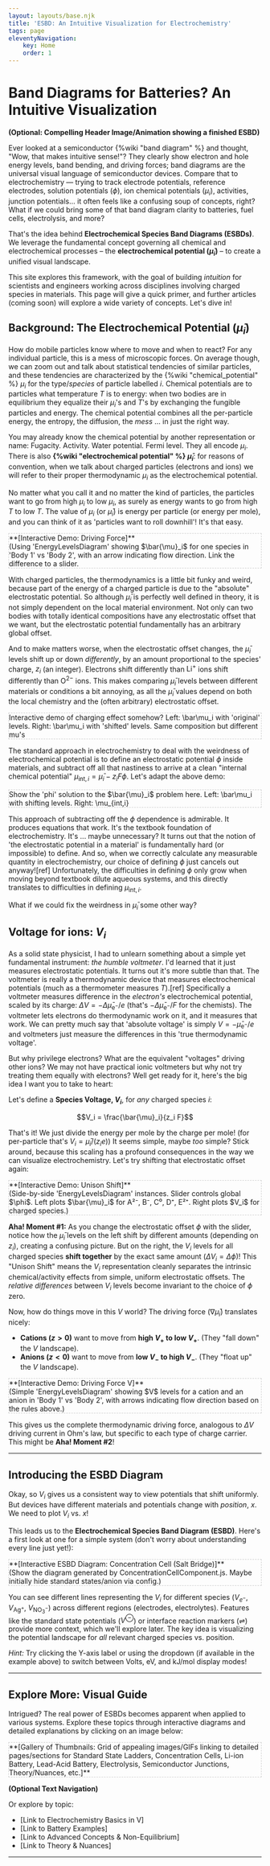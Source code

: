 ```yaml
---
layout: layouts/base.njk
title: 'ESBD: An Intuitive Visualization for Electrochemistry'
tags: page
eleventyNavigation:
    key: Home
    order: 1
---
```


# Band Diagrams for Batteries? An Intuitive Visualization

**(Optional: Compelling Header Image/Animation showing a finished ESBD)**

Ever looked at a semiconductor {%wiki "band diagram" %} and thought, "Wow, that makes intuitive sense!"? They clearly show electron and hole energy levels, band bending, and driving forces; band diagrams are the universal visual language of semiconductor devices. Compare that to electrochemistry — trying to track electrode potentials, reference electrodes, solution potentials ($\phi$), ion chemical potentials ($\mu_i$), activities, junction potentials... it often feels like a confusing soup of concepts, right? What if we could bring some of that band diagram clarity to batteries, fuel cells, electrolysis, and more?

That's the idea behind **Electrochemical Species Band Diagrams (ESBDs)**. We leverage the fundamental concept governing all chemical and electrochemical processes – the **electrochemical potential ($\bar{\mu}_i$)** – to create a unified visual landscape.

This site explores this framework, with the goal of building <em>intuition</em> for scientists and engineers working across disciplines involving charged species in materials. This page will give a quick primer, and further articles (coming soon) will explore a wide variety of concepts. Let's dive in!

## Background: The Electrochemical Potential ($\bar{\mu}_i$)

How do mobile particles know where to move and when to react? For any individual particle, this is a mess of microscopic forces. On average though, we can zoom out and talk about statistical tendencies of similar particles, and these tendencies are characterized by the {%wiki "chemical_potential" %} $\mu_i$ for the type/_species_ of particle labelled $i$. Chemical potentials are to particles what temperature $T$ is to energy: when two bodies are in equilibrium they equalize their $\mu_i$'s and $T$'s by exchanging the fungible particles and energy. The chemical potential combines all the per-particle energy, the entropy, the diffusion, the <em>mess</em> ... in just the right way.

You may already know the chemical potential by another representation or name: Fugacity. Activity. Water potential. Fermi level. They all encode $\mu_i$. There is also **{%wiki "electrochemical potential" %} $\bar{\mu}_i$**: for reasons of convention, when we talk about charged particles (electrons and ions) we will refer to their proper thermodynamic $\mu_i$ as the electrochemical potential.

No matter what you call it and no matter the kind of particles, the particles want to go from high $\mu_i$ to low $\mu_i$, as surely as energy wants to go from high $T$ to low $T$. The value of $\mu_i$ (or $\bar{\mu}_i$) is energy per particle (or energy per mole), and you can think of it as 'particles want to roll downhill'! It's that easy.

<p class="diagram-placeholder" style="border: 1px dashed #ccc;">
  **[Interactive Demo: Driving Force]**<br>
  (Using 'EnergyLevelsDiagram' showing $\bar{\mu}_i$ for one species in 'Body 1' vs 'Body 2', with an arrow indicating flow direction. Link the difference to a slider.
</p>

With charged particles, the thermodynamics is a little bit funky and weird, because part of the energy of a charged particle is due to the "absolute" electrostatic potential. So although $\bar\mu_i$ is perfectly well defined in theory, it is not simply dependent on the local material environment. Not only can two bodies with totally identical compositions have any electrostatic offset that we want, but the electrostatic potential fundamentally has an arbitrary global offset.

And to make matters worse, when the electrostatic offset changes, the $\bar{\mu}_i$ levels shift up or down _differently_, by an amount proportional to the species' charge, $z_i$ (an integer). Electrons shift differently than $\mathrm{Li}^{+}$ ions shift differently than $\mathrm{O}^{2-}$ ions. This makes comparing $\bar{\mu}_i$ levels between different materials or conditions a bit annoying, as all the $\bar{\mu}_i$ values depend on both the local chemistry and the (often arbitrary) electrostatic offset.

<p class="diagram-placeholder" style="border: 1px dashed #ccc;">
  Interactive demo of charging effect somehow?
  Left: \bar\mu_i with 'original' levels.
  Right: \bar\mu_i with 'shifted' levels. Same composition but different mu's
</p>

The standard approach in electrochemistry to deal with the weirdness of electrochemical potential is to define an electrostatic potential $\phi$ inside materials, and subtract off all that nastiness to arrive at a clean "internal chemical potential" $\mu_{\mathrm{int},i} = \bar{\mu}_i - z_i F \phi$. Let's adapt the above demo:

<p class="diagram-placeholder" style="border: 1px dashed #ccc;">
  Show the 'phi' solution to the $\bar{\mu}_i$ problem here.
  Left: \bar\mu_i with shifting levels.
  Right: \mu_{int,i}
</p>

This approach of subtracting off the $\phi$ dependence is admirable. It produces equations that work. It's the textbook foundation of electrochemistry. It's ... maybe unnecessary? It turns out that the notion of 'the electrostatic potential in a material' is fundamentally hard (or impossible) to define. And so, when we correctly calculate any measurable quantity in electrochemistry, our choice of defining $\phi$ just cancels out anyway![ref] Unfortunately, the difficulties in defining $\phi$ only grow when moving beyond textbook dilute aqueous systems, and this directly translates to difficulties in defining $\mu_{\mathrm{int},i}$.

What if we could fix the weirdness in $\bar{\mu}_i$ some other way?

## Voltage for ions: $V_i$

As a solid state physicist, I had to unlearn something about a simple yet fundamental instrument: _the humble voltmeter_. I'd learned that it just measures electrostatic potentials. It turns out it's more subtle than that. The voltmeter is really a thermodynamic device that measures electrochemical potentials (much as a thermometer measures $T$).[ref] Specifically a voltmeter measures difference in the _electron's_ electrochemical potential, scaled by its charge: $\Delta V = -\Delta\bar{\mu}_{\mathrm{e}^-}/e$ (that's $-\Delta\bar{\mu}_{\mathrm{e}^-}/F$ for the chemists). The voltmeter lets electrons do thermodynamic work on it, and it measures that work. We can pretty much say that 'absolute voltage' is simply $V = -\bar{\mu}_{\mathrm{e}^-} / e$ and voltmeters just measure the differences in this 'true thermodynamic voltage'.

But why privilege electrons? What are the equivalent "voltages" driving other ions? We may not have practical ionic voltmeters but why not try treating them equally with electrons? Well get ready for it, here's the big idea I want you to take to heart:

Let's define a **Species Voltage, $V_i$**, for _any_ charged species $i$:

$$V_i = \frac{\bar{\mu}_i}{z_i F}$$

That's it! We just divide the energy per mole by the charge per mole! (for per-particle that's $V_i = \bar{\mu}_i / (z_i e)$) It seems simple, maybe _too_ simple? Stick around, because this scaling has a profound consequences in the way we can visualize electrochemistry. Let's try shifting that electrostatic offset again:

<p class="diagram-placeholder" style="border: 1px dashed #ccc;">
  **[Interactive Demo: Unison Shift]**<br>
  (Side-by-side 'EnergyLevelsDiagram' instances. Slider controls global $\phi$. Left plots $\bar{\mu}_i$ for A²⁻, B⁻, C⁰, D⁺, E²⁺. Right plots $V_i$ for charged species.)
</div>

**Aha! Moment #1:** As you change the electrostatic offset $\phi$ with the slider, notice how the $\bar{\mu}_i$ levels on the left shift by different amounts (depending on $z_i$), creating a confusing picture. But on the right, the $V_i$ levels for all charged species **shift together** by the exact same amount ($\Delta V_i = \Delta \phi$)! This "Unison Shift" means the $V_i$ representation cleanly separates the intrinsic chemical/activity effects from simple, uniform electrostatic offsets. The _relative differences_ between $V_i$ levels become invariant to the choice of $\phi$ zero.

Now, how do things move in this $V$ world? The driving force ($\nabla \bar{\mu}_i$) translates nicely:

- **Cations ($z > 0$)** want to move from **high $V_+$ to low $V_+$**. (They "fall down" the $V$ landscape).
- **Anions ($z < 0$)** want to move from **low $V_-$ to high $V_-$**. (They "float up" the $V$ landscape).

<p class="diagram-placeholder" style="border: 1px dashed #ccc;">
  **[Interactive Demo: Driving Force V]**<br>
  (Simple 'EnergyLevelsDiagram' showing $V$ levels for a cation and an anion in 'Body 1' vs 'Body 2', with arrows indicating flow direction based on the rules above.)
</div>

This gives us the complete thermodynamic driving force, analogous to $\Delta V$ driving current in Ohm's law, but specific to each type of charge carrier. This might be **Aha! Moment #2**!

---

## Introducing the ESBD Diagram

Okay, so $V_i$ gives us a consistent way to view potentials that shift uniformly. But devices have different materials and potentials change with _position_, $x$. We need to plot $V_i$ vs. $x$!

This leads us to the **Electrochemical Species Band Diagram (ESBD)**. Here's a first look at one for a simple system (don't worry about understanding every line just yet!):

<p class="diagram-placeholder" style="border: 1px dashed #ccc;">
  **[Interactive ESBD Diagram: Concentration Cell (Salt Bridge)]**<br>
  (Show the diagram generated by ConcentrationCellComponent.js. Maybe initially hide standard states/anion via config.)
</div>

You can see different lines representing the $V_i$ for different species ($V_{e^-}$, $V_{\mathrm{Ag}^{+}}$, $V_{\mathrm{NO}_3^{-}}$) across different regions (electrodes, electrolytes). Features like the standard state potentials ($V^\ominus$) or interface reaction markers ($\rightleftharpoons$) provide more context, which we'll explore later. The key idea is visualizing the potential landscape for _all_ relevant charged species vs. position.

_Hint:_ Try clicking the Y-axis label or using the dropdown (if available in the example above) to switch between Volts, eV, and kJ/mol display modes!

---

## Explore More: Visual Guide

Intrigued? The real power of ESBDs becomes apparent when applied to various systems. Explore these topics through interactive diagrams and detailed explanations by clicking on an image below:

<p class="diagram-placeholder" style="border: 1px dashed #ccc;">
  **[Gallery of Thumbnails: Grid of appealing images/GIFs linking to detailed pages/sections for Standard State Ladders, Concentration Cells, Li-ion Battery, Lead-Acid Battery, Electrolysis, Semiconductor Junctions, Theory/Nuances, etc.]**
</div>

**(Optional Text Navigation)**

Or explore by topic:

- [Link to Electrochemistry Basics in V]
- [Link to Battery Examples]
- [Link to Advanced Concepts & Non-Equilibrium]
- [Link to Theory & Nuances]

---
